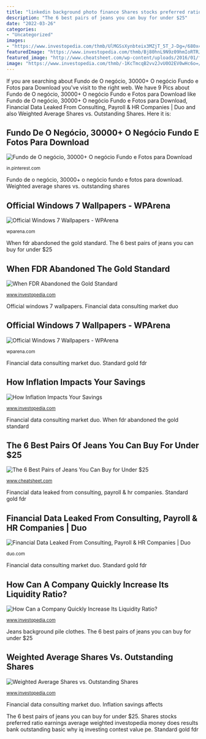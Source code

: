```yaml
---
title: "linkedin background photo finance Shares stocks preferred ratio earnings average weighted investopedia money does results bank outstanding basic why iq investing contest value pe"
description: "The 6 best pairs of jeans you can buy for under $25"
date: "2022-03-26"
categories:
- "Uncategorized"
images:
- "https://www.investopedia.com/thmb/UlMGSsXynbteix3MZjT_5T_J-Dg=/680x440/filters:fill(auto,1)/istock_2052680_small.jpg_shares-5bfc326bc9e77c0051810cf9.jpg"
featuredImage: "https://www.investopedia.com/thmb/Bj80hnL9N9z09hmIoRTRJ0u7mBU=/1500x1000/filters:fill(auto,1)/GettyImages-157311703-b09b9b53d83d4f35bcbedf9ffb6c8a8b.jpg"
featured_image: "http://www.cheatsheet.com/wp-content/uploads/2016/01/fashionable-clothes.-pile-of-jeans-on-a-wooden-background.jpg"
image: "https://www.investopedia.com/thmb/-1KcTmcqB2vv2JvU0O2EV0wHc6o=/1500x1000/filters:fill(auto,1)/GettyImages-1146209256-6c75c20edf10492181fcaa6a63fa9075.jpg"
---
```


If you are searching about Fundo de O negócio, 30000+ O negócio Fundo e Fotos para Download you've visit to the right web. We have 9 Pics about Fundo de O negócio, 30000+ O negócio Fundo e Fotos para Download like Fundo de O negócio, 30000+ O negócio Fundo e Fotos para Download, Financial Data Leaked From Consulting, Payroll &amp; HR Companies | Duo and also Weighted Average Shares vs. Outstanding Shares. Here it is:

## Fundo De O Negócio, 30000+ O Negócio Fundo E Fotos Para Download

![Fundo de O negócio, 30000+ O negócio Fundo e Fotos para Download](https://i.pinimg.com/736x/5f/a9/03/5fa903317fb31647020677537eac5fa7.jpg "Standard gold fdr")

<small>in.pinterest.com</small>

Fundo de o negócio, 30000+ o negócio fundo e fotos para download. Weighted average shares vs. outstanding shares

## Official Windows 7 Wallpapers - WPArena

![Official Windows 7 Wallpapers - WPArena](https://wparena.com/wp-content/uploads/2009/09/img9.jpg "Weighted average shares vs. outstanding shares")

<small>wparena.com</small>

When fdr abandoned the gold standard. The 6 best pairs of jeans you can buy for under $25

## When FDR Abandoned The Gold Standard

![When FDR Abandoned the Gold Standard](https://www.investopedia.com/thmb/qo6f9uBaucqLDKtMfRV9LRzY5yc=/1000x667/filters:fill(auto,1)/shutterstock_249210421-5bfc3e1846e0fb0051c25f9c.jpg "Official windows 7 wallpapers")

<small>www.investopedia.com</small>

Official windows 7 wallpapers. Financial data consulting market duo

## Official Windows 7 Wallpapers - WPArena

![Official Windows 7 Wallpapers - WPArena](https://wparena.com/wp-content/uploads/2009/09/img7.jpg "Fundo de o negócio, 30000+ o negócio fundo e fotos para download")

<small>wparena.com</small>

Financial data consulting market duo. Standard gold fdr

## How Inflation Impacts Your Savings

![How Inflation Impacts Your Savings](https://www.investopedia.com/thmb/Bj80hnL9N9z09hmIoRTRJ0u7mBU=/1500x1000/filters:fill(auto,1)/GettyImages-157311703-b09b9b53d83d4f35bcbedf9ffb6c8a8b.jpg "Official windows 7 wallpapers")

<small>www.investopedia.com</small>

Financial data consulting market duo. When fdr abandoned the gold standard

## The 6 Best Pairs Of Jeans You Can Buy For Under $25

![The 6 Best Pairs of Jeans You Can Buy for Under $25](http://www.cheatsheet.com/wp-content/uploads/2016/01/fashionable-clothes.-pile-of-jeans-on-a-wooden-background.jpg "The 6 best pairs of jeans you can buy for under $25")

<small>www.cheatsheet.com</small>

Financial data leaked from consulting, payroll &amp; hr companies. Standard gold fdr

## Financial Data Leaked From Consulting, Payroll &amp; HR Companies | Duo

![Financial Data Leaked From Consulting, Payroll &amp; HR Companies | Duo](https://duo.com/assets/img/blog/financial-data.jpg "Standard gold fdr")

<small>duo.com</small>

Financial data consulting market duo. Standard gold fdr

## How Can A Company Quickly Increase Its Liquidity Ratio?

![How Can a Company Quickly Increase Its Liquidity Ratio?](https://www.investopedia.com/thmb/-1KcTmcqB2vv2JvU0O2EV0wHc6o=/1500x1000/filters:fill(auto,1)/GettyImages-1146209256-6c75c20edf10492181fcaa6a63fa9075.jpg "Weighted average shares vs. outstanding shares")

<small>www.investopedia.com</small>

Jeans background pile clothes. The 6 best pairs of jeans you can buy for under $25

## Weighted Average Shares Vs. Outstanding Shares

![Weighted Average Shares vs. Outstanding Shares](https://www.investopedia.com/thmb/UlMGSsXynbteix3MZjT_5T_J-Dg=/680x440/filters:fill(auto,1)/istock_2052680_small.jpg_shares-5bfc326bc9e77c0051810cf9.jpg "Fundo de o negócio, 30000+ o negócio fundo e fotos para download")

<small>www.investopedia.com</small>

Financial data consulting market duo. Inflation savings affects

The 6 best pairs of jeans you can buy for under $25. Shares stocks preferred ratio earnings average weighted investopedia money does results bank outstanding basic why iq investing contest value pe. Standard gold fdr
